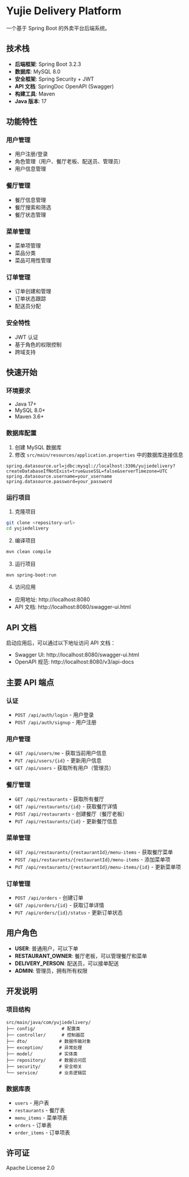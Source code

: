 # Yujie Delivery Platform

一个基于 Spring Boot 的外卖平台后端系统。

## 技术栈

- **后端框架**: Spring Boot 3.2.3
- **数据库**: MySQL 8.0
- **安全框架**: Spring Security + JWT
- **API 文档**: SpringDoc OpenAPI (Swagger)
- **构建工具**: Maven
- **Java 版本**: 17

## 功能特性

### 用户管理
- 用户注册/登录
- 角色管理（用户、餐厅老板、配送员、管理员）
- 用户信息管理

### 餐厅管理
- 餐厅信息管理
- 餐厅搜索和筛选
- 餐厅状态管理

### 菜单管理
- 菜单项管理
- 菜品分类
- 菜品可用性管理

### 订单管理
- 订单创建和管理
- 订单状态跟踪
- 配送员分配

### 安全特性
- JWT 认证
- 基于角色的权限控制
- 跨域支持

## 快速开始

### 环境要求

- Java 17+
- MySQL 8.0+
- Maven 3.6+

### 数据库配置

1. 创建 MySQL 数据库
2. 修改 `src/main/resources/application.properties` 中的数据库连接信息

```properties
spring.datasource.url=jdbc:mysql://localhost:3306/yujiedelivery?createDatabaseIfNotExist=true&useSSL=false&serverTimezone=UTC
spring.datasource.username=your_username
spring.datasource.password=your_password
```

### 运行项目

1. 克隆项目
```bash
git clone <repository-url>
cd yujiedelivery
```

2. 编译项目
```bash
mvn clean compile
```

3. 运行项目
```bash
mvn spring-boot:run
```

4. 访问应用
- 应用地址: http://localhost:8080
- API 文档: http://localhost:8080/swagger-ui.html

## API 文档

启动应用后，可以通过以下地址访问 API 文档：

- Swagger UI: http://localhost:8080/swagger-ui.html
- OpenAPI 规范: http://localhost:8080/v3/api-docs

## 主要 API 端点

### 认证
- `POST /api/auth/login` - 用户登录
- `POST /api/auth/signup` - 用户注册

### 用户管理
- `GET /api/users/me` - 获取当前用户信息
- `PUT /api/users/{id}` - 更新用户信息
- `GET /api/users` - 获取所有用户（管理员）

### 餐厅管理
- `GET /api/restaurants` - 获取所有餐厅
- `GET /api/restaurants/{id}` - 获取餐厅详情
- `POST /api/restaurants` - 创建餐厅（餐厅老板）
- `PUT /api/restaurants/{id}` - 更新餐厅信息

### 菜单管理
- `GET /api/restaurants/{restaurantId}/menu-items` - 获取餐厅菜单
- `POST /api/restaurants/{restaurantId}/menu-items` - 添加菜单项
- `PUT /api/restaurants/{restaurantId}/menu-items/{id}` - 更新菜单项

### 订单管理
- `POST /api/orders` - 创建订单
- `GET /api/orders/{id}` - 获取订单详情
- `PUT /api/orders/{id}/status` - 更新订单状态

## 用户角色

- **USER**: 普通用户，可以下单
- **RESTAURANT_OWNER**: 餐厅老板，可以管理餐厅和菜单
- **DELIVERY_PERSON**: 配送员，可以接单配送
- **ADMIN**: 管理员，拥有所有权限

## 开发说明

### 项目结构

```
src/main/java/com/yujiedelivery/
├── config/          # 配置类
├── controller/      # 控制器层
├── dto/            # 数据传输对象
├── exception/      # 异常处理
├── model/          # 实体类
├── repository/     # 数据访问层
├── security/       # 安全相关
└── service/        # 业务逻辑层
```

### 数据库表

- `users` - 用户表
- `restaurants` - 餐厅表
- `menu_items` - 菜单项表
- `orders` - 订单表
- `order_items` - 订单项表

## 许可证

Apache License 2.0 